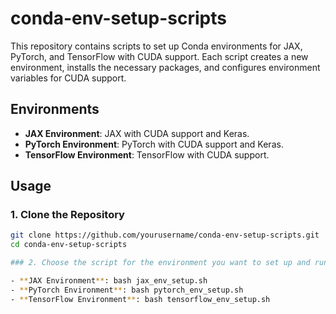 # conda-env-setup-scripts
This repository contains scripts to set up Conda environments for JAX, PyTorch, and TensorFlow with CUDA support. Each script creates a new environment, installs the necessary packages, and configures environment variables for CUDA support.


## Environments

- **JAX Environment**: JAX with CUDA support and Keras.
- **PyTorch Environment**: PyTorch with CUDA support and Keras.
- **TensorFlow Environment**: TensorFlow with CUDA support.

## Usage

### 1. Clone the Repository

```bash
git clone https://github.com/yourusername/conda-env-setup-scripts.git
cd conda-env-setup-scripts

### 2. Choose the script for the environment you want to set up and run it.

- **JAX Environment**: bash jax_env_setup.sh
- **PyTorch Environment**: bash pytorch_env_setup.sh
- **TensorFlow Environment**: bash tensorflow_env_setup.sh



